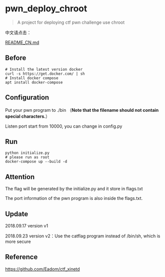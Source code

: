 # pwn_deploy_chroot

> A project for deploying ctf pwn challenge use chroot

中文请点击：

[README_CN.md](https://github.com/giantbranch/pwn_deploy_chroot/blob/master/README_CN.md)

## Before

```
# Install the latest version docker
curl -s https://get.docker.com/ | sh
# Install docker compose
apt install docker-compose
```

## Configuration

Put your pwn program to ./bin （**Note that the filename should not contain special characters.**）

Listen port start from 10000, you can change in config.py

## Run

```
python initialize.py
# please run as root
docker-compose up --build -d
```

## Attention

The flag will be generated by the initialize.py and it store in flags.txt

The port information of the pwn program is also inside the flags.txt.

## Update

2018.09.17 version v1

2018.09.23 version v2：Use the catflag program instead of /bin/sh, which is more secure

## Reference

https://github.com/Eadom/ctf_xinetd
